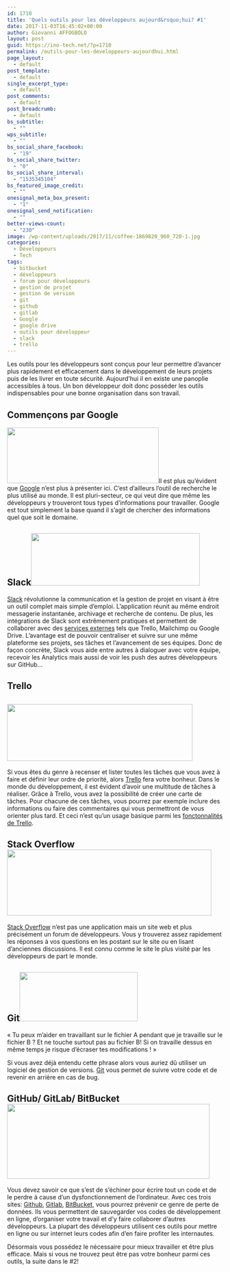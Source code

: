 ```yaml
---
id: 1710
title: 'Quels outils pour les développeurs aujourd&rsquo;hui? #1'
date: 2017-11-03T16:45:02+00:00
author: Giovanni AFFOGBOLO
layout: post
guid: https://ino-tech.net/?p=1710
permalink: /outils-pour-les-developpeurs-aujourdhui.html
page_layout:
  - default
post_template:
  - default
single_excerpt_type:
  - default
post_comments:
  - default
post_breadcrumb:
  - default
bs_subtitle:
  - ""
wps_subtitle:
  - ""
bs_social_share_facebook:
  - "19"
bs_social_share_twitter:
  - "0"
bs_social_share_interval:
  - "1535345104"
bs_featured_image_credit:
  - ""
onesignal_meta_box_present:
  - "1"
onesignal_send_notification:
  - ""
better-views-count:
  - "230"
image: /wp-content/uploads/2017/11/coffee-1869820_960_720-1.jpg
categories:
  - Développeurs
  - Tech
tags:
  - bitbucket
  - développeurs
  - forum pour développeurs
  - gestion de projet
  - gestion de version
  - git
  - github
  - gitlab
  - Google
  - google drive
  - outils pour développeur
  - slack
  - trello
---
```

Les outils pour les développeurs sont conçus pour leur permettre d&rsquo;avancer plus rapidement et efficacement dans le développement de leurs projets puis de les livrer en toute sécurité. Aujourd&rsquo;hui il en existe une panoplie accessibles à tous. Un bon développeur doit donc posséder les outils indispensables pour une bonne organisation dans son travail.

## Commençons par Google

<img class=" wp-image-2017 aligncenter" src="https://ino-tech.net/wp-content/uploads/2017/11/xgoogle-1018443_1920-1056x388.png.pagespeed.ic_.gItlgVYmTX.png" alt="" width="354" height="130" />Il est plus qu’évident que [Google](https://www.google.fr/?gws_rd=ssl) n’est plus à présenter ici. C&rsquo;est d’ailleurs l’outil de recherche le plus utilisé au monde. Il est pluri-secteur, ce qui veut dire que même les développeurs y trouveront tous types d’informations pour travailler. Google est tout simplement la base quand il s’agit de chercher des informations quel que soit le domaine.

## Slack<img class=" wp-image-2009 aligncenter" src="https://ino-tech.net/wp-content/uploads/2017/11/slack-logo.png" alt="" width="394" height="122" />

<span class="_5yl5"><a href="https://slack.com/intl/fr">Slack</a> révolutionne la communication et la gestion de projet en visant à être un outil complet mais simple d’emploi. L&rsquo;application réunit au même endroit messagerie instantanée, archivage et recherche de contenu. De plus, les intégrations de Slack sont extrêmement pratiques et permettent de collaborer avec des <a href="https://slack.com/apps/category/At64BY3G3F-essential-apps">services externes</a> tels que Trello, Mailchimp ou Google Drive. L’avantage est de pouvoir centraliser et suivre sur une même plateforme ses projets, ses tâches et l’avancement de ses équipes. Donc de façon concrète, Slack vous aide entre autres à dialoguer avec votre équipe, recevoir les Analytics mais aussi de voir les push des autres développeurs sur GitHub&#8230;</span>

## Trello

## <img class=" wp-image-2007 aligncenter" src="https://ino-tech.net/wp-content/uploads/2017/11/trello-logo-blue.png" alt="" width="433" height="133" />

Si vous êtes du genre à recenser et lister toutes les tâches que vous avez à faire et définir leur ordre de priorité, alors [Trello](https://trello.com/) fera votre bonheur. Dans le monde du développement, il est évident d’avoir une multitude de tâches à réaliser. Grâce à Trello, vous avez la possibilité de créer une carte de tâches. Pour chacune de ces tâches, vous pourrez par exemple inclure des informations ou faire des commentaires qui vous permettront de vous orienter plus tard. Et ceci n&rsquo;est qu&rsquo;un usage basique parmi les [fonctonnalités de Trello](https://get.slack.help/hc/fr-fr/articles/115002201343-Slack-pour-les-d%C3%A9veloppeurs-de-logiciels).

## Stack Overflow<img class=" wp-image-2011 aligncenter" src="https://ino-tech.net/wp-content/uploads/2017/11/logo_jobboard.png" alt="" width="477" height="154" />

[Stack Overflow](http://www.stackoverflow.com/) n’est pas une application mais un site web et plus précisément un forum de développeurs. Vous y trouverez assez rapidement les réponses à vos questions en les postant sur le site ou en lisant d&rsquo;anciennes discussions. Il est connu comme le site le plus visité par les développeurs de part le monde.

## Git<img class=" wp-image-2008 aligncenter" src="https://ino-tech.net/wp-content/uploads/2017/11/Git-Logo-2Color.png" alt="" width="276" height="115" />

<span class="_5yl5">« Tu peux m’aider en travaillant sur le fichier A pendant que je travaille sur le fichier B ? Et ne touche surtout pas au fichier B! Si on travaille dessus en même temps je risque d’écraser tes modifications ! » </span>

<span class="_5yl5">Si vous avez déjà entendu cette phrase alors vous auriez dû utiliser un logiciel de gestion de versions. <a href="https://git-scm.com/">Git</a> vous permet de suivre votre code et de revenir en arrière en cas de bug.<br /> </span>

## GitHub/ GitLab/ BitBucket<img class=" wp-image-2012 aligncenter" src="https://ino-tech.net/wp-content/uploads/2017/11/github.7433692cabbfa132f34adb034e7909fa.png" alt="" width="473" height="175" />

Vous devez savoir ce que s’est de s’échiner pour écrire tout un code et de le perdre à cause d’un dysfonctionnement de l’ordinateur. Avec ces trois sites: [Github](https://github.com/), [Gitlab](https://about.gitlab.com/), [BitBucket](https://bitbucket.org/), vous pourrez prévenir ce genre de perte de données. Ils vous permettent de sauvegarder vos codes de développement en ligne, d&rsquo;organiser votre travail et d&rsquo;y faire collaborer d&rsquo;autres développeurs. La plupart des développeurs utilisent ces outils pour mettre en ligne ou sur internet leurs codes afin d&rsquo;en faire profiter les internautes.

Désormais vous possédez le nécessaire pour mieux travailler et être plus efficace. Mais si vous ne trouvez peut être pas votre bonheur parmi ces outils, la suite dans le #2!